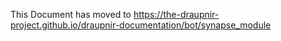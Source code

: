 <!--
SPDX-FileCopyrightText: 2024 Gnuxie <Gnuxie@protonmail.com>

SPDX-License-Identifier: CC0-1.0
-->

This Document has moved to https://the-draupnir-project.github.io/draupnir-documentation/bot/synapse_module
